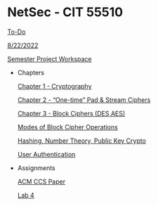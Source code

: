 # NetSec - CIT 55510

[To-Do](NetSec%20-%20CIT%2055510/To-Do.csv)

[8/22/2022](NetSec%20-%20CIT%2055510/8%2022%202022.md)

[Semester Project Workspace](NetSec%20-%20CIT%2055510/Semester%20Project%20Workspace.md)

- Chapters
    
    [Chapter 1 - Cryptography](NetSec%20-%20CIT%2055510/Chapter%201%20-%20Cryptography.md)
    
    [Chapter 2 - “One-time” Pad & Stream Ciphers](NetSec%20-%20CIT%2055510/Chapter%202%20-%20%E2%80%9COne-time%E2%80%9D%20Pad%20&%20Stream%20Ciphers%2031e04c2ff61d4d34b228833801c01b5b.md)
    
    [Chapter 3 - Block Ciphers (DES,AES)](NetSec%20-%20CIT%2055510/Chapter%203%20-%20Block%20Ciphers%20(DES,AES)%205b4d5ea4d1494daa96a918be8c1ba807.md)
    
    [Modes of Block Cipher Operations](NetSec%20-%20CIT%2055510/Modes%20of%20Block%20Cipher%20Operations.md)
    
    [Hashing, Number Theory, Public Key Crypto](NetSec%20-%20CIT%2055510/Hashing,%20Number%20Theory,%20Public%20Key%20Crypto%2012171b07eb714e939694493938dd6f07.md)
    
    [User Authentication](NetSec%20-%20CIT%2055510/User%20Authentication.md)
    
- Assignments
    
    [ACM CCS Paper](NetSec%20-%20CIT%2055510/ACM%20CCS%20Paper.md)
    
    [Lab 4](NetSec%20-%20CIT%2055510/Lab%204.md)
